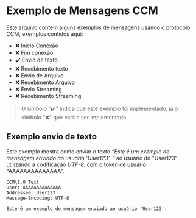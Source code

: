 # Exemplo de Mensagens CCM
Este arquivo contém alguns exemplos de mensagens usando o protocolo CCM, exemplos contidos aqui:

- :x:  Inicio Conexão
- :x: Fim conexão 
- :heavy_check_mark: Envio de texto
- :x: Recebimento texto
- :x: Envio de Arquivo 
- :x: Recebimento Arquivo
- :x: Envio Streaming 
- :x: Recebimento Streaming

> O símbolo ":heavy_check_mark:" indica que este exemplo foi implementado, já o simbolo ":x:" que está a ser implementado.

## Exemplo envio de texto
Este exemplo mostra como enviar o texto _"Este é um exemplo de mensagem enviado ao usuário 'User123'. "_ ao usuário do "User123" utilizando a codificação _UTF-8_, com o token de usuário "AAAAAAAAAAAAAA".
	
    CCM\1.0 Text
    User: AAAAAAAAAAAAAA
    Addressee: User123
    Message-Encoding: UTF-8
    
    Este é um exemplo de mensagem enviado ao usuário 'User123'.
